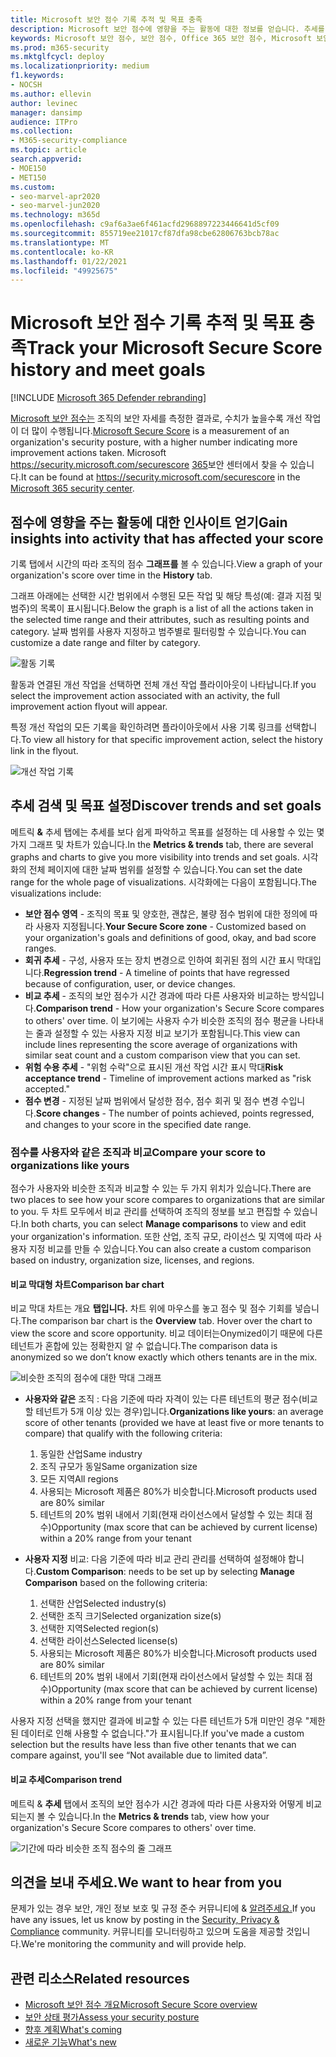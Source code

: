 ```yaml
---
title: Microsoft 보안 점수 기록 추적 및 목표 충족
description: Microsoft 보안 점수에 영향을 주는 활동에 대한 정보를 얻습니다. 추세를 검색하고 목표를 설정하세요.
keywords: Microsoft 보안 점수, 보안 점수, Office 365 보안 점수, Microsoft 보안 점수, Microsoft 365 보안 센터, 개선 작업
ms.prod: m365-security
ms.mktglfcycl: deploy
ms.localizationpriority: medium
f1.keywords:
- NOCSH
ms.author: ellevin
author: levinec
manager: dansimp
audience: ITPro
ms.collection:
- M365-security-compliance
ms.topic: article
search.appverid:
- MOE150
- MET150
ms.custom:
- seo-marvel-apr2020
- seo-marvel-jun2020
ms.technology: m365d
ms.openlocfilehash: c9af6a3ae6f461acfd2968897223446641d5cf09
ms.sourcegitcommit: 855719ee21017cf87dfa98cbe62806763bcb78ac
ms.translationtype: MT
ms.contentlocale: ko-KR
ms.lasthandoff: 01/22/2021
ms.locfileid: "49925675"
---
```

# <a name="track-your-microsoft-secure-score-history-and-meet-goals"></a><span data-ttu-id="ca76b-105">Microsoft 보안 점수 기록 추적 및 목표 충족</span><span class="sxs-lookup"><span data-stu-id="ca76b-105">Track your Microsoft Secure Score history and meet goals</span></span>

[!INCLUDE [Microsoft 365 Defender rebranding](../includes/microsoft-defender.md)]

<span data-ttu-id="ca76b-106">[Microsoft 보안 점수는](microsoft-secure-score.md) 조직의 보안 자세를 측정한 결과로, 수치가 높을수록 개선 작업이 더 많이 수행됩니다.</span><span class="sxs-lookup"><span data-stu-id="ca76b-106">[Microsoft Secure Score](microsoft-secure-score.md) is a measurement of an organization's security posture, with a higher number indicating more improvement actions taken.</span></span> <span data-ttu-id="ca76b-107">Microsoft https://security.microsoft.com/securescore [365](overview-security-center.md)보안 센터에서 찾을 수 있습니다.</span><span class="sxs-lookup"><span data-stu-id="ca76b-107">It can be found at https://security.microsoft.com/securescore in the [Microsoft 365 security center](overview-security-center.md).</span></span>

## <a name="gain-insights-into-activity-that-has-affected-your-score"></a><span data-ttu-id="ca76b-108">점수에 영향을 주는 활동에 대한 인사이트 얻기</span><span class="sxs-lookup"><span data-stu-id="ca76b-108">Gain insights into activity that has affected your score</span></span>

<span data-ttu-id="ca76b-109">기록 탭에서 시간의 따라 조직의 점수 **그래프를** 볼 수 있습니다.</span><span class="sxs-lookup"><span data-stu-id="ca76b-109">View a graph of your organization's score over time in the **History** tab.</span></span>

<span data-ttu-id="ca76b-110">그래프 아래에는 선택한 시간 범위에서 수행된 모든 작업 및 해당 특성(예: 결과 지점 및 범주)의 목록이 표시됩니다.</span><span class="sxs-lookup"><span data-stu-id="ca76b-110">Below the graph is a list of all the actions taken in the selected time range and their attributes, such as resulting points and category.</span></span> <span data-ttu-id="ca76b-111">날짜 범위를 사용자 지정하고 범주별로 필터링할 수 있습니다.</span><span class="sxs-lookup"><span data-stu-id="ca76b-111">You can customize a date range and filter by category.</span></span>

![활동 기록](../../media/secure-score/secure-score-history-activity.png)

<span data-ttu-id="ca76b-113">활동과 연결된 개선 작업을 선택하면 전체 개선 작업 플라이아웃이 나타납니다.</span><span class="sxs-lookup"><span data-stu-id="ca76b-113">If you select the improvement action associated with an activity, the full improvement action flyout will appear.</span></span>

<span data-ttu-id="ca76b-114">특정 개선 작업의 모든 기록을 확인하려면 플라이아웃에서 사용 기록 링크를 선택합니다.</span><span class="sxs-lookup"><span data-stu-id="ca76b-114">To view all history for that specific improvement action, select the history link in the flyout.</span></span>

![개선 작업 기록](../../media/secure-score/secure-score-history-flyout.png)

## <a name="discover-trends-and-set-goals"></a><span data-ttu-id="ca76b-116">추세 검색 및 목표 설정</span><span class="sxs-lookup"><span data-stu-id="ca76b-116">Discover trends and set goals</span></span>

<span data-ttu-id="ca76b-117">메트릭 **&** 추세 탭에는 추세를 보다 쉽게 파악하고 목표를 설정하는 데 사용할 수 있는 몇 가지 그래프 및 차트가 있습니다.</span><span class="sxs-lookup"><span data-stu-id="ca76b-117">In the **Metrics & trends** tab, there are several graphs and charts to give you more visibility into trends and set goals.</span></span> <span data-ttu-id="ca76b-118">시각화의 전체 페이지에 대한 날짜 범위를 설정할 수 있습니다.</span><span class="sxs-lookup"><span data-stu-id="ca76b-118">You can set the date range for the whole page of visualizations.</span></span> <span data-ttu-id="ca76b-119">시각화에는 다음이 포함됩니다.</span><span class="sxs-lookup"><span data-stu-id="ca76b-119">The visualizations include:</span></span>

* <span data-ttu-id="ca76b-120">**보안 점수 영역** - 조직의 목표 및 양호한, 괜찮은, 불량 점수 범위에 대한 정의에 따라 사용자 지정됩니다.</span><span class="sxs-lookup"><span data-stu-id="ca76b-120">**Your Secure Score zone** - Customized based on your organization's goals and definitions of good, okay, and bad score ranges.</span></span>
* <span data-ttu-id="ca76b-121">**회귀 추세** - 구성, 사용자 또는 장치 변경으로 인하여 회귀된 점의 시간 표시 막대입니다.</span><span class="sxs-lookup"><span data-stu-id="ca76b-121">**Regression trend** - A timeline of points that have regressed because of configuration, user, or device changes.</span></span>  
* <span data-ttu-id="ca76b-122">**비교 추세** - 조직의 보안 점수가 시간 경과에 따라 다른 사용자와 비교하는 방식입니다.</span><span class="sxs-lookup"><span data-stu-id="ca76b-122">**Comparison trend** - How your organization's Secure Score compares to others' over time.</span></span> <span data-ttu-id="ca76b-123">이 보기에는 사용자 수가 비슷한 조직의 점수 평균을 나타내는 줄과 설정할 수 있는 사용자 지정 비교 보기가 포함됩니다.</span><span class="sxs-lookup"><span data-stu-id="ca76b-123">This view can include lines representing the score average of organizations with similar seat count and a custom comparison view that you can set.</span></span>
* <span data-ttu-id="ca76b-124">**위험 수용 추세** - "위험 수락"으로 표시된 개선 작업 시간 표시 막대</span><span class="sxs-lookup"><span data-stu-id="ca76b-124">**Risk acceptance trend** - Timeline of improvement actions marked as "risk accepted."</span></span>
* <span data-ttu-id="ca76b-125">**점수 변경** - 지정된 날짜 범위에서 달성한 점수, 점수 회귀 및 점수 변경 수입니다.</span><span class="sxs-lookup"><span data-stu-id="ca76b-125">**Score changes** - The number of points achieved, points regressed, and changes to your score in the specified date range.</span></span>

### <a name="compare-your-score-to-organizations-like-yours"></a><span data-ttu-id="ca76b-126">점수를 사용자와 같은 조직과 비교</span><span class="sxs-lookup"><span data-stu-id="ca76b-126">Compare your score to organizations like yours</span></span>

<span data-ttu-id="ca76b-127">점수가 사용자와 비슷한 조직과 비교할 수 있는 두 가지 위치가 있습니다.</span><span class="sxs-lookup"><span data-stu-id="ca76b-127">There are two places to see how your score compares to organizations that are similar to you.</span></span> <span data-ttu-id="ca76b-128">두 차트 모두에서 비교  관리를 선택하여 조직의 정보를 보고 편집할 수 있습니다.</span><span class="sxs-lookup"><span data-stu-id="ca76b-128">In both charts, you can select **Manage comparisons** to view and edit your organization's information.</span></span> <span data-ttu-id="ca76b-129">또한 산업, 조직 규모, 라이선스 및 지역에 따라 사용자 지정 비교를 만들 수 있습니다.</span><span class="sxs-lookup"><span data-stu-id="ca76b-129">You can also create a custom comparison based on industry, organization size, licenses, and regions.</span></span>

#### <a name="comparison-bar-chart"></a><span data-ttu-id="ca76b-130">비교 막대형 차트</span><span class="sxs-lookup"><span data-stu-id="ca76b-130">Comparison bar chart</span></span>

<span data-ttu-id="ca76b-131">비교 막대 차트는 개요 **탭입니다.** 차트 위에 마우스를 놓고 점수 및 점수 기회를 넣습니다.</span><span class="sxs-lookup"><span data-stu-id="ca76b-131">The comparison bar chart is the **Overview** tab. Hover over the chart to view the score and score opportunity.</span></span> <span data-ttu-id="ca76b-132">비교 데이터는Onymized이기 때문에 다른 테넌트가 혼합에 있는 정확한지 알 수 없습니다.</span><span class="sxs-lookup"><span data-stu-id="ca76b-132">The comparison data is anonymized so we don’t know exactly which others tenants are in the mix.</span></span>

![비슷한 조직의 점수에 대한 막대 그래프](../../media/secure-score/secure-score-comparison-bar.png)

- <span data-ttu-id="ca76b-134">**사용자와 같은** 조직 : 다음 기준에 따라 자격이 있는 다른 테넌트의 평균 점수(비교할 테넌트가 5개 이상 있는 경우)입니다.</span><span class="sxs-lookup"><span data-stu-id="ca76b-134">**Organizations like yours**: an average score of other tenants (provided we have at least five or more tenants to compare) that qualify with the following criteria:</span></span>
    1. <span data-ttu-id="ca76b-135">동일한 산업</span><span class="sxs-lookup"><span data-stu-id="ca76b-135">Same industry</span></span>
    2. <span data-ttu-id="ca76b-136">조직 규모가 동일</span><span class="sxs-lookup"><span data-stu-id="ca76b-136">Same organization size</span></span>
    3. <span data-ttu-id="ca76b-137">모든 지역</span><span class="sxs-lookup"><span data-stu-id="ca76b-137">All regions</span></span>
    4. <span data-ttu-id="ca76b-138">사용되는 Microsoft 제품은 80%가 비슷합니다.</span><span class="sxs-lookup"><span data-stu-id="ca76b-138">Microsoft products used are 80% similar</span></span>
    5. <span data-ttu-id="ca76b-139">테넌트의 20% 범위 내에서 기회(현재 라이선스에서 달성할 수 있는 최대 점수)</span><span class="sxs-lookup"><span data-stu-id="ca76b-139">Opportunity (max score that can be achieved by current license) within a 20% range from your tenant</span></span>

- <span data-ttu-id="ca76b-140">**사용자 지정** 비교: 다음 기준에  따라 비교 관리 관리를 선택하여 설정해야 합니다.</span><span class="sxs-lookup"><span data-stu-id="ca76b-140">**Custom Comparison**: needs to be set up by selecting **Manage Comparison** based on the following criteria:</span></span>
    1. <span data-ttu-id="ca76b-141">선택한 산업</span><span class="sxs-lookup"><span data-stu-id="ca76b-141">Selected industry(s)</span></span>
    2. <span data-ttu-id="ca76b-142">선택한 조직 크기</span><span class="sxs-lookup"><span data-stu-id="ca76b-142">Selected organization size(s)</span></span>
    3. <span data-ttu-id="ca76b-143">선택한 지역</span><span class="sxs-lookup"><span data-stu-id="ca76b-143">Selected region(s)</span></span>
    4. <span data-ttu-id="ca76b-144">선택한 라이선스</span><span class="sxs-lookup"><span data-stu-id="ca76b-144">Selected license(s)</span></span>
    5. <span data-ttu-id="ca76b-145">사용되는 Microsoft 제품은 80%가 비슷합니다.</span><span class="sxs-lookup"><span data-stu-id="ca76b-145">Microsoft products used are 80% similar</span></span>
    6. <span data-ttu-id="ca76b-146">테넌트의 20% 범위 내에서 기회(현재 라이선스에서 달성할 수 있는 최대 점수)</span><span class="sxs-lookup"><span data-stu-id="ca76b-146">Opportunity (max score that can be achieved by current license) within a 20% range from your tenant</span></span>

<span data-ttu-id="ca76b-147">사용자 지정 선택을 했지만 결과에 비교할 수 있는 다른 테넌트가 5개 미만인 경우 "제한된 데이터로 인해 사용할 수 없습니다."가 표시됩니다.</span><span class="sxs-lookup"><span data-stu-id="ca76b-147">If you've made a custom selection but the results have less than five other tenants that we can compare against, you'll see “Not available due to limited data”.</span></span>

#### <a name="comparison-trend"></a><span data-ttu-id="ca76b-148">비교 추세</span><span class="sxs-lookup"><span data-stu-id="ca76b-148">Comparison trend</span></span>

<span data-ttu-id="ca76b-149">메트릭 & **추세** 탭에서 조직의 보안 점수가 시간 경과에 따라 다른 사용자와 어떻게 비교되는지 볼 수 있습니다.</span><span class="sxs-lookup"><span data-stu-id="ca76b-149">In the **Metrics & trends** tab, view how your organization's Secure Score compares to others' over time.</span></span>

![기간에 따라 비슷한 조직 점수의 줄 그래프](../../media/secure-score/secure-score-comparison-trend.png)

## <a name="we-want-to-hear-from-you"></a><span data-ttu-id="ca76b-151">의견을 보내 주세요.</span><span class="sxs-lookup"><span data-stu-id="ca76b-151">We want to hear from you</span></span>

<span data-ttu-id="ca76b-152">문제가 있는 경우 보안, 개인 정보 보호 및 규정 준수 커뮤니티에 & [알려주세요.](https://techcommunity.microsoft.com/t5/Security-Privacy-Compliance/bd-p/security_privacy)</span><span class="sxs-lookup"><span data-stu-id="ca76b-152">If you have any issues, let us know by posting in the [Security, Privacy & Compliance](https://techcommunity.microsoft.com/t5/Security-Privacy-Compliance/bd-p/security_privacy) community.</span></span> <span data-ttu-id="ca76b-153">커뮤니티를 모니터링하고 있으며 도움을 제공할 것입니다.</span><span class="sxs-lookup"><span data-stu-id="ca76b-153">We're monitoring the community and will provide help.</span></span>

## <a name="related-resources"></a><span data-ttu-id="ca76b-154">관련 리소스</span><span class="sxs-lookup"><span data-stu-id="ca76b-154">Related resources</span></span>

- [<span data-ttu-id="ca76b-155">Microsoft 보안 점수 개요</span><span class="sxs-lookup"><span data-stu-id="ca76b-155">Microsoft Secure Score overview</span></span>](microsoft-secure-score.md)
- [<span data-ttu-id="ca76b-156">보안 상태 평가</span><span class="sxs-lookup"><span data-stu-id="ca76b-156">Assess your security posture</span></span>](microsoft-secure-score-improvement-actions.md)
- [<span data-ttu-id="ca76b-157">향후 계획</span><span class="sxs-lookup"><span data-stu-id="ca76b-157">What's coming</span></span>](microsoft-secure-score-whats-coming.md)
- [<span data-ttu-id="ca76b-158">새로운 기능</span><span class="sxs-lookup"><span data-stu-id="ca76b-158">What's new</span></span>](microsoft-secure-score-whats-new.md)
